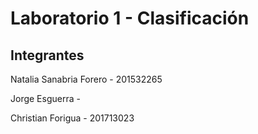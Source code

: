 # Laboratorio 1 - Clasificación

## Integrantes

Natalia Sanabria Forero - 201532265

Jorge Esguerra -

Christian Forigua - 201713023
